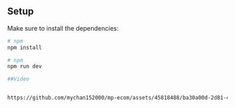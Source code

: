 ## Setup

Make sure to install the dependencies:

```bash
# npm
npm install

# npm
npm run dev

##Video


https://github.com/mychan152000/mp-ecom/assets/45818488/ba30a00d-2d81-4f03-bc7e-6cfe708638f0

